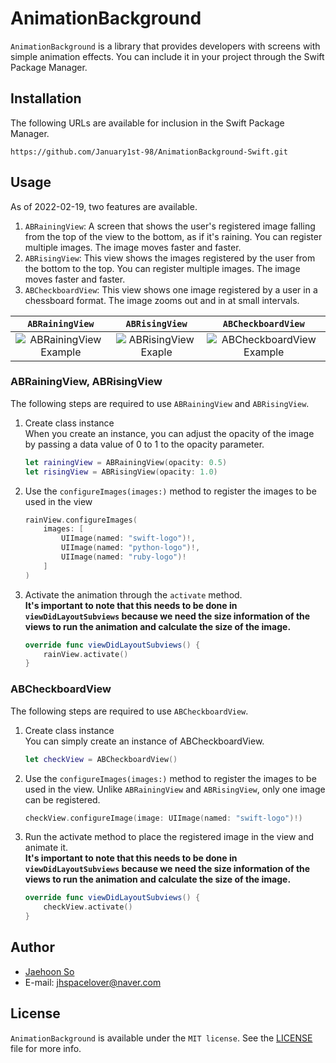 # AnimationBackground
`AnimationBackground` is a library that provides developers with screens with simple animation effects. You can include it in your project through the Swift Package Manager. 

## Installation
The following URLs are available for inclusion in the Swift Package Manager.
```
https://github.com/January1st-98/AnimationBackground-Swift.git
```

## Usage
As of 2022-02-19, two features are available.
1. `ABRainingView`: A screen that shows the user's registered image falling from the top of the view to the bottom, as if it's raining. You can register multiple images. The image moves faster and faster.
2. `ABRisingView`: This view shows the images registered by the user from the bottom to the top. You can register multiple images. The image moves faster and faster.
3. `ABCheckboardView`: This view shows one image registered by a user in a chessboard format. The image zooms out and in at small intervals.

|**`ABRainingView`**|**`ABRisingView`**|**`ABCheckboardView`**|
|:-----------------:|:----------------:|:--------------------:|
|![ABRainingView Example](https://user-images.githubusercontent.com/76734067/219017953-0ac70ea0-5a0a-40b5-b841-b6d32dee2d0f.gif)|![ABRisingView Exaple](https://user-images.githubusercontent.com/76734067/219018256-ebea6126-68e9-4c6d-b9a9-9a02b3bec2fa.gif)|![ABCheckboardView Example](https://user-images.githubusercontent.com/76734067/219884466-b4154285-3820-4e2b-acae-1332d95034d9.gif)|


### ABRainingView, ABRisingView
The following steps are required to use `ABRainingView` and `ABRisingView`.

1. Create class instance<br>
    When you create an instance, you can adjust the opacity of the image by passing a data value of 0 to 1 to the opacity parameter.<br>
    ```swift
    let rainingView = ABRainingView(opacity: 0.5)
    let risingView = ABRisingView(opacity: 1.0)
    ```
2. Use the `configureImages(images:)` method to register the images to be used in the view<br>
    ```swift
    rainView.configureImages(
        images: [
            UIImage(named: "swift-logo")!,
            UIImage(named: "python-logo")!,
            UIImage(named: "ruby-logo")!
        ]
    )
    ```
3. Activate the animation through the `activate` method.<br>
    **It's important to note that this needs to be done in `viewDidLayoutSubviews` because we need the size information of the views to run the animation and calculate the size of the image.**
    ```swift
    override func viewDidLayoutSubviews() {
        rainView.activate()
    }
    ```

### ABCheckboardView
The following steps are required to use `ABCheckboardView`.

1. Create class instance<br>
    You can simply create an instance of ABCheckboardView.
    ```swift
    let checkView = ABCheckboardView()
    ```
2. Use the `configureImages(images:)` method to register the images to be used in the view. Unlike `ABRainingView` and `ABRisingView`, only one image can be registered.<br>
    ```swift
    checkView.configureImage(image: UIImage(named: "swift-logo")!)
    ```
3. Run the activate method to place the registered image in the view and animate it.<br>
    **It's important to note that this needs to be done in `viewDidLayoutSubviews` because we need the size information of the views to run the animation and calculate the size of the image.**
    ```swift
    override func viewDidLayoutSubviews() {
        checkView.activate()
    }
    ```
    
## Author
- [Jaehoon So](https://github.com/January1st-98)
- E-mail: jhspacelover@naver.com

## License
`AnimationBackground` is available under the `MIT license`. See the [LICENSE](./LICENSE) file for more info.
